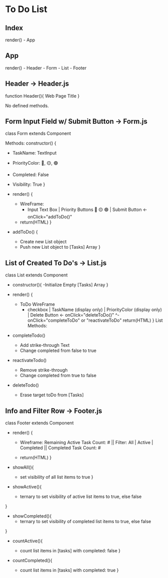 # To Do List

## Index

render()
    - App

## App

render()
    - Header
    - Form
    - List
    - Footer

## Header -> Header.js

function Header(){
    Web Page Title
}

 No defined methods.

## Form Input Field w/ Submit Button -> Form.js

class Form extends Component

Methods:
constructor() {

- TaskName: TextInput
- PriorityColor: 🔴, 🟡, 🟢
- Completed: False
- Visibility: True
}

- render() {
  - WireFrame:
    - Input Text Box | Priority Buttons 🔴 🟡 🟢 | Submit Button <- onClick="addToDo()"
  - return(HTML)
}

- addToDo() {
  - Create new List object
  - Push new List object to [Tasks] Array
}

## List of Created To Do's -> List.js

class List extends Component

- constructor(){
    -Initialize Empty [Tasks] Array
}

- render() {
  - ToDo WireFrame
    - checkbox | TaskName (display only) | PriorityColor (display only) | Delete Button <- onClick="deleteToDo()"
        ^- onClick="completeToDo" or "reactivateToDo"
    return(HTML)
}
List Methods:

- completeTodo()
  - Add strike-through Text
  - Change completed from false to true
  
- reactivateTodo()
  - Remove strike-through
  - Change completed from true to false

- deleteTodo()
  - Erase target toDo from [Tasks]

## Info and Filter Row -> Footer.js

class Footer extends Component

- render() {
  - Wireframe:
    Remaining Active Task Count: # || Filter: All | Active | Completed || Completed Task Count: #

  - return(HTML)
}

- showAll(){
  - set visibility of all list items to true
}

- showActive(){
  - ternary to set visibility of active list items to true, else false

}

- showCompleted(){
  - ternary to set visibility of completed list items to true, else false

}

- countActive(){
  - count list items in [tasks] with completed: false
}

- countCompleted(){
  - count list items in [tasks] with completed: true
}
